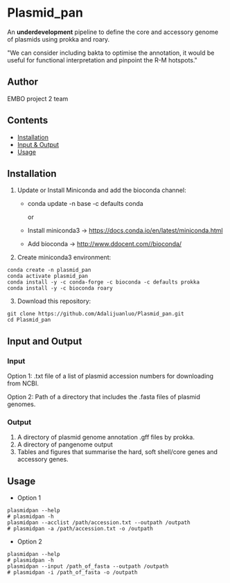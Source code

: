 # Plasmid_pan
An **underdevelopment** pipeline to define the core and accessory genome of plasmids using prokka and roary. 

"We can consider including bakta to optimise the annotation, it would be useful for functional interpretation and pinpoint the R-M hotspots."

## Author
EMBO project 2 team
## Contents

- [Installation](#installation)
- [Input & Output](#input-and-output)
- [Usage](#usage)

## Installation
1. Update or Install Miniconda and add the bioconda channel:
   - conda update -n base -c defaults conda
   
     or 
   
   - Install miniconda3  -> https://docs.conda.io/en/latest/miniconda.html
   - Add bioconda -> http://www.ddocent.com//bioconda/
2. Create miniconda3 environment:
````
conda create -n plasmid_pan 
conda activate plasmid_pan
conda install -y -c conda-forge -c bioconda -c defaults prokka
conda install -y -c bioconda roary
````
3. Download this repository:
````
git clone https://github.com/Adalijuanluo/Plasmid_pan.git
cd Plasmid_pan
````

## Input and Output
### Input 
Option 1: .txt file of a list of plasmid accession numbers for downloading from NCBI.

Option 2: Path of a directory that includes the .fasta files of plasmid genomes.  
   
### Output
1. A directory of plasmid genome annotation .gff files by prokka.
2. A directory of pangenome output
3. Tables and figures that summarise the hard, soft shell/core genes and accessory genes. 

## Usage
* Option 1
````
plasmidpan --help
# plasmidpan -h
plasmidpan --acclist /path/accession.txt --outpath /outpath
# plasmidpan -a /path/accession.txt -o /outpath

````
* Option 2
````
plasmidpan --help
# plasmidpan -h
plasmidpan --input /path_of_fasta --outpath /outpath
# plasmidpan -i /path_of_fasta -o /outpath
````

